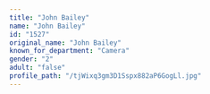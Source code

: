 ```yaml
---
title: "John Bailey"
name: "John Bailey"
id: "1527"
original_name: "John Bailey"
known_for_department: "Camera"
gender: "2"
adult: "false"
profile_path: "/tjWixq3gm3D1Sspx882aP6GogLl.jpg"
---
```

